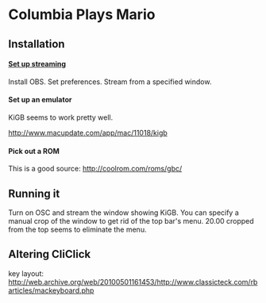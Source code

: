 
# Columbia Plays Mario


## Installation

#### [Set up streaming](https://www.youtube.com/watch?v=xEsMaB4Ew1g&src_vid=jaCTjfUctu8&feature=iv&annotation_id=annotation_739566635)

Install OBS.
Set preferences.
Stream from a specified window.



#### Set up an emulator

KiGB seems to work pretty well.

http://www.macupdate.com/app/mac/11018/kigb



#### Pick out a ROM

This is a good source: http://coolrom.com/roms/gbc/




## Running it

Turn on OSC and stream the window showing KiGB.
You can specify a manual crop of the window to get rid of the top bar's menu.
20.00 cropped from the top seems to eliminate the menu.



## Altering CliClick

key layout: http://web.archive.org/web/20100501161453/http://www.classicteck.com/rbarticles/mackeyboard.php




